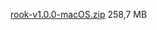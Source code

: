 [rook-v1.0.0-macOS.zip](https://mega.nz/file/PVdyGZ6R#j7VdQW_74Nonbf8ConHw5QUbuebP2PmSaX7A0o7XNlk) 258,7 MB
